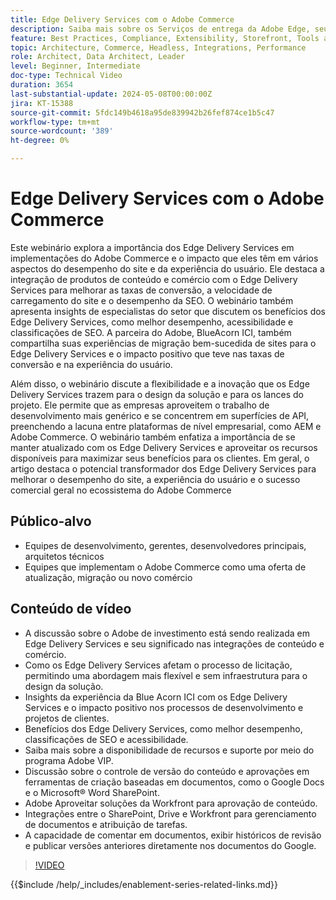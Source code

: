 ```yaml
---
title: Edge Delivery Services com o Adobe Commerce
description: Saiba mais sobre os Serviços de entrega da Adobe Edge, seu impacto nos lances do projeto, custos de desenvolvimento, SEO, ADA e o potencial para experiências personalizadas.
feature: Best Practices, Compliance, Extensibility, Storefront, Tools and External Services
topic: Architecture, Commerce, Headless, Integrations, Performance
role: Architect, Data Architect, Leader
level: Beginner, Intermediate
doc-type: Technical Video
duration: 3654
last-substantial-update: 2024-05-08T00:00:00Z
jira: KT-15388
source-git-commit: 5fdc149b4618a95de839942b26fef874ce1b5c47
workflow-type: tm+mt
source-wordcount: '389'
ht-degree: 0%

---
```


# Edge Delivery Services com o Adobe Commerce

Este webinário explora a importância dos Edge Delivery Services em implementações do Adobe Commerce e o impacto que eles têm em vários aspectos do desempenho do site e da experiência do usuário. Ele destaca a integração de produtos de conteúdo e comércio com o Edge Delivery Services para melhorar as taxas de conversão, a velocidade de carregamento do site e o desempenho da SEO. O webinário também apresenta insights de especialistas do setor que discutem os benefícios dos Edge Delivery Services, como melhor desempenho, acessibilidade e classificações de SEO. A parceira do Adobe, BlueAcorn ICI, também compartilha suas experiências de migração bem-sucedida de sites para o Edge Delivery Services e o impacto positivo que teve nas taxas de conversão e na experiência do usuário.

Além disso, o webinário discute a flexibilidade e a inovação que os Edge Delivery Services trazem para o design da solução e para os lances do projeto. Ele permite que as empresas aproveitem o trabalho de desenvolvimento mais genérico e se concentrem em superfícies de API, preenchendo a lacuna entre plataformas de nível empresarial, como AEM e Adobe Commerce. O webinário também enfatiza a importância de se manter atualizado com os Edge Delivery Services e aproveitar os recursos disponíveis para maximizar seus benefícios para os clientes. Em geral, o artigo destaca o potencial transformador dos Edge Delivery Services para melhorar o desempenho do site, a experiência do usuário e o sucesso comercial geral no ecossistema do Adobe Commerce

## Público-alvo

* Equipes de desenvolvimento, gerentes, desenvolvedores principais, arquitetos técnicos
* Equipes que implementam o Adobe Commerce como uma oferta de atualização, migração ou novo comércio

## Conteúdo de vídeo

* A discussão sobre o Adobe de investimento está sendo realizada em Edge Delivery Services e seu significado nas integrações de conteúdo e comércio.
* Como os Edge Delivery Services afetam o processo de licitação, permitindo uma abordagem mais flexível e sem infraestrutura para o design da solução.
* Insights da experiência da Blue Acorn ICI com os Edge Delivery Services e o impacto positivo nos processos de desenvolvimento e projetos de clientes.
* Benefícios dos Edge Delivery Services, como melhor desempenho, classificações de SEO e acessibilidade.
* Saiba mais sobre a disponibilidade de recursos e suporte por meio do programa Adobe VIP.
* Discussão sobre o controle de versão do conteúdo e aprovações em ferramentas de criação baseadas em documentos, como o Google Docs e o Microsoft® Word SharePoint.
* Adobe Aproveitar soluções da Workfront para aprovação de conteúdo.
* Integrações entre o SharePoint, Drive e Workfront para gerenciamento de documentos e atribuição de tarefas.
* A capacidade de comentar em documentos, exibir históricos de revisão e publicar versões anteriores diretamente nos documentos do Google.


>[!VIDEO](https://video.tv.adobe.com/v/3429059?learn=on)

{{$include /help/_includes/enablement-series-related-links.md}}

